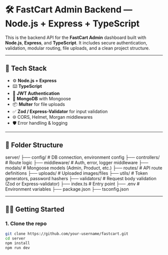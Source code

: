 # 🛠️ FastCart Admin Backend — Node.js + Express + TypeScript

This is the backend API for the **FastCart Admin** dashboard built with **Node.js**, **Express**, and **TypeScript**. It includes secure authentication, validation, modular routing, file uploads, and a clean project structure.

---

## 🚀 Tech Stack

- ⚙️ **Node.js + Express**
- ⌨️ **TypeScript**
- 🔐 **JWT Authentication**
- 🧾 **MongoDB** with Mongoose
- 📦 **Multer** for file uploads
- ✅ **Zod / Express-Validator** for input validation
- 🌐 CORS, Helmet, Morgan middlewares
- 🛡️ Error handling & logging

---

## 📁 Folder Structure

server/
├── config/ # DB connection, environment config
├── controllers/ # Route logic
├── middleware/ # Auth, error, logger middleware
├── modals/ # Mongoose models (Admin, Product, etc.)
├── routes/ # API route definitions
├── uploads/ # Uploaded images/files
├── utils/ # Token generators, password hashers
├── validators/ # Request body validation (Zod or Express-validator)
├── index.ts # Entry point
├── .env # Environment variables
├── package.json
├── tsconfig.json


---

## 🧑‍💻 Getting Started

### 1. Clone the repo

```bash
git clone https://github.com/your-username/fastcart.git
cd server
npm install
npm run dev
